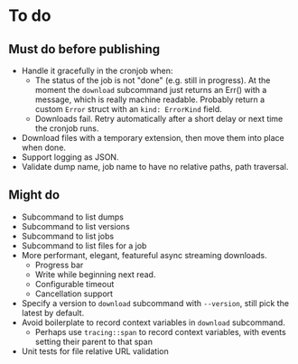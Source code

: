# To do

## Must do before publishing

* Handle it gracefully in the cronjob when:
    *  The status of the job is not "done" (e.g. still in
       progress). At the moment the `download` subcommand just returns
       an Err() with a message, which is really machine readable. Probably
       return a custom `Error` struct with an `kind: ErrorKind` field.
    *  Downloads fail. Retry automatically after a short delay or next
       time the cronjob runs.
* Download files with a temporary extension, then move them into place when done.
* Support logging as JSON.
* Validate dump name, job name to have no relative paths, path traversal.

## Might do

* Subcommand to list dumps
* Subcommand to list versions
* Subcommand to list jobs
* Subcommand to list files for a job
* More performant, elegant, featureful async streaming downloads.
    * Progress bar
    * Write while beginning next read.
    * Configurable timeout
    * Cancellation support
* Specify a version to `download` subcommand with `--version`, still pick the latest by default.
* Avoid boilerplate to record context variables in `download` subcommand.
    * Perhaps use `tracing::span` to record context variables, with
      events setting their parent to that span
* Unit tests for file relative URL validation
